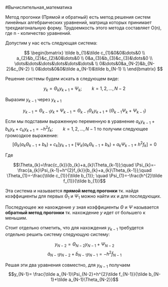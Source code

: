 #Вычислительная_математика 

Метод прогонки (Прямой и обратный) есть метод решения систем линейных алгебраических уравнений, матрица которых принимает трехдиагональную форму.
Трудоемкость этого метода составляет O(n), где n - количество уравнений.

Допустим у нас есть следующая система: 

$$
\begin{bmatrix}
	\tilde b_{1}&\tilde c_{1}&0&0&\dots&0 \\
	a_{2}&b_{2}&c_{2}&0&\dots&0 \\
	0&a_{3}&b_{3}&c_{3}&\dots&0 \\
	\dots&\dots&\dots&\dots&\dots&\dots& \\
	0&\dots&0&a_{N-2}&b_{N-2}&c_{N-2} \\
	0&\dots&0&0&\tilde a_{N-1}&\tilde b_{N-1} \\
\end{bmatrix}
$$

Решение системы будем искать в следующем виде:

$$y_{k}=\Theta_{k}y_{k+1} + \Psi_{k};\qquad k=1,2,\dots,N-2$$

Выразим $y_{k-1}$ через $y_{k+1}$

$$y_{k-1}=\Theta_{k-1}y_{k}+ \Psi_{k-1}=\Theta_{k-1}\Theta_{k}y_{k+1}+(\Theta_{k-1}\Psi_{k}+\Psi_{k-1})$$

Если мы подставим выраженную переменную в уравнение $a_{k}y_{k-1}+b_{k}y_{k}+c_{k}y_{k+1}=-h^{2}f_{k};\qquad k=1,2,\dots,N-1$
то получим следующее громоздкое выражение:
$$[\Theta_{k}(a_{k}\Theta_{k-1}+b_{k})+c_{k}]y_{k+1}+[\Psi_{k}(a_{k}\Theta_{k-1}+b_{k})+a_{k}\Psi_{k-1}+h^{2}f_{k}]=0$$

Где

$$\Theta_{k}=\frac{c_{k}}{b_{k}+a_{k}\Theta_{k-1}};\quad \Psi_{k}=-\frac{a_{k}\Psi_{k-1}+h^{2}f_{k}}{b_{k}+a_{k}\Theta_{k-1}};\quad \Theta_{1}=-\frac{\tilde c_{1}}{\tilde b_{1}}; \quad \Psi_{1}=-\frac{h^{2}\tilde f_{1}}{\tilde b_{1}}$$

Эта система и называется **прямой метод прогонки** тк. найдя коэффициенты для первых $\Theta_{1}$ и $\Psi_{1}$ можно найти их и для последующих. 

Последующее же нахождение $y$ зная коэффициенты $\Theta$ и $\Psi$ называется **обратный метод прогонки** тк. нахождение $y$ идет от большего к меньшим.

Стоит отдельно отметить, что для нахождения $y_{k-1}$ требудется отдельно решить систему следующую систему:

$$y_{N-2}=\Theta_{N-2}y_{N-1} + \Psi_{N-2}$$
$$\tilde a_{N-1}y_{N-2}+\tilde b_{N-1}y_{N-1}=-h^{2}\tilde f_{N-1}$$

Решая эти два уравнения совместно, для $y_{N-1}$ получаем
$$y_{N-1}= \frac{\tilde a_{N-1}\Psi_{N-2}+h^{2}\tilde f_{N-1}}{\tilde b_{N-1}+\tilde a_{N-1}\Theta_{N-2}}$$

